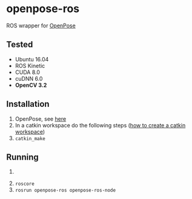 # openpose-ros
ROS wrapper for [OpenPose](https://github.com/CMU-Perceptual-Computing-Lab/openpose)

## Tested
* Ubuntu 16.04 
* ROS Kinetic
* CUDA 8.0
* cuDNN 6.0
* __OpenCV 3.2__

## Installation

1. OpenPose, see [here](https://github.com/CMU-Perceptual-Computing-Lab/openpose/blob/master/doc/installation.md)
2. In a catkin workspace do the following steps ([how to create a catkin workspace](http://wiki.ros.org/catkin/Tutorials/create_a_workspace))
3. ```catkin_make```

## Running
1. ```source catkin_ws/devel/setup.bash
2. ```roscore```
3. ```rosrun openpose-ros openpose-ros-node```
